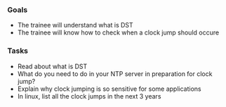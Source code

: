 ### Goals
- The trainee will understand what is DST
- The trainee will know how to check when a clock jump should occure

### Tasks
- Read about what is DST
- What do you need to do in your NTP server in preparation for clock jump?
- Explain why clock jumping is so sensitive for some applications
- In linux, list all the clock jumps in the next 3 years